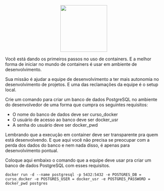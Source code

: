 <div align="center">
  <div>
    <img height = "150" width = "150" src="https://cdn.jsdelivr.net/gh/devicons/devicon/icons/docker/docker-original-wordmark.svg" />
  </div>
</div>


<p>Você está dando os primeiros passos no uso de containers. E a melhor forma de iniciar no mundo de containers é usar em ambiente de desenvolvimento.</p>

<p>Sua missão é ajudar a equipe de desenvolvimento a ter mais autonomia no desenvolvimento de projetos. E uma das reclamações da equipe é o setup local. </p>

<p>Crie um comando para criar um banco de dados PostgreSQL no ambiente do desenvolvedor de uma forma que cumpra os seguintes requisitos:</p>

<ul>
  <li>O nome do banco de dados deve ser curso_docker</li>
  <li>O usuário de acesso ao banco deve ser docker_usr</li>
  <li>A senha do usuário deve ser docker_pwd</li>
</ul>

<p>Lembrando que a execução em container deve ser transparente pra quem está desenvolvendo. E que aqui você não precisa se preocupar com a perda dos dados do banco e nem nada disso, é apenas para desenvolvimento pontual.</p>

<p>Coloque aqui embaixo o comando que a equipe deve usar pra criar um banco de dados PostgreSQL com esses requisitos.</p>

```docker
docker run -d --name postgresql -p 5432:5432 -e POSTGRES_DB = curso_docker -e POSTGRES_USER = docker_usr -e POSTGRES_PASSWORD = docker_pwd postgres
```